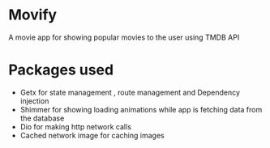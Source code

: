 # Movify

A movie app for showing popular movies to the user using TMDB API

# Packages used
* Getx for state management , route management and Dependency injection
* Shimmer for showing loading animations while app is fetching data from the database
* Dio for making http network calls
* Cached network image for caching images